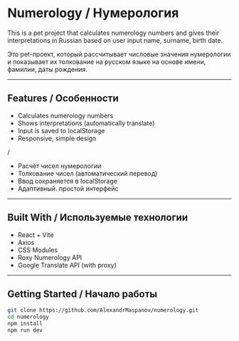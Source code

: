 # Numerology / Нумерология

This is a pet project that calculates numerology numbers and gives their interpretations in Russian based on user input name, surname, birth date.

Это pet-проект, который рассчитывает числовые значения нумерологии и показывает их толкование на русском языке на основе имени, фамилии, даты рождения.

---

## Features / Особенности

- Calculates numerology numbers
- Shows interpretations (automatically translate)
- Input is saved to localStorage
- Responsive, simple design

/
- Расчёт чисел нумерологии
- Толкование чисел (автоматический перевод)
- Ввод сохраняется в localStorage
- Адаптивный. простой интерфейс

---

## Built With / Используемые технологии

- React + Vite
- Axios
- CSS Modules
- Roxy Numerology API
- Google Translate API (with proxy)

---

## Getting Started / Начало работы

```bash
git clone https://github.com/AlexandrMaspanov/numerology.git
cd numerology
npm install
npm run dev
